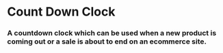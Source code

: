 # **Count Down Clock**

### A countdown clock which can be used when a new product is coming out or a sale is about to end on an ecommerce site.
